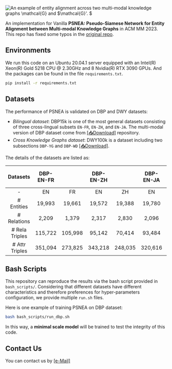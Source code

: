 ![An example of entity alignment across two multi-modal knowledge graphs $\mathcal{G}$ and $\mathcal{G}'. $](misc/pic_alignment.png)

An implementation for Vanilla **PSNEA: Pseudo-Siamese Network for Entity Alignment between Multi-modal Knowledge Graphs** in ACM MM 2023. This repo has fixed some typos in the [original repo](https://github.com/idrfer/psn4ea).

## Environments

We run this code on an Ubuntu 20.04.1 server equipped with an Intel(R) Xeon(R) Gold 5218 CPU @ 2.30GHz and 8 Nvidia(R) RTX 3090 GPUs. And the packages can be found in the file `requirements.txt`.

```bash
pip install -r requirements.txt
```

## Datasets

The performance of PSNEA is validated on DBP and DWY datasets:

+ *Bilingual dataset*: DBP15k is one of the most general datasets consisting of three cross-lingual subsets `EN-FR`, `EN-ZH`, and `EN-JA`. The multi-modal version of DBP dataset come from [[&#x1F4E5;Download]](https://github.com/cambridgeltl/eva) repository.
+ *Cross Knowledge Graphs dataset*: DWY100k is a dataset including two subsections `DBP-YG` and `DBP-WD` [[&#x1F4E5;Download]](https://github.com/nju-websoft/BootEA).

The details of the datasets are listed as:

| Datasets      |DBP-EN-FR|         |DBP-EN-ZH|         |DBP-EN-JA|         |DWY-DBP-YG|         |DWY-DBP-WD|         |
|:-------------:|:-------:|:-------:|:-------:|:-------:|:-------:|:-------:|:--------:|:-------:|:--------:|:-------:|
|-              |  EN     |  FR     |  EN     |  ZH     |  EN     |  JA     |  DBP     |  YG     |  DBP     |  WD     |
|# Entities     |  19,993 |  19,661 |  19,572 |  19,388 |  19,780 |  19,814 |  100,000 | 100,000 |  100,000 | 100,000 |
|# Relations    |   2,209 |   1,379 |   2,317 |   2,830 |   2,096 |   2,043 |      302 |      31 |      330 |     220 |
|# Rela Triples | 115,722 | 105,998 |  95,142 |  70,414 |  93,484 |  77,214 |  428,952 | 502,563 |  463,294 | 448,774 |
|# Attr Triples | 351,094 | 273,825 | 343,218 | 248,035 | 320,616 | 248,991 |  383,757 |  98,028 |  341,770 | 779,402 |

## Bash Scripts

This repository can reproduce the results via the bash script provided in `bash_scripts/`. Considering that different datasets have different characteristics and therefore preferences for hyper-parameters configuration, we provide multiple `run.sh` files.

Here is one example of training PSNEA on DBP dataset:

```bash
bash bash_scripts/run_dbp.sh
```

In this way, a **minimal scale model** will be trained to test the integrity of this code.

## Contact Us

You can contact us by [[e-Mail]](idrfer@foxmail.com)


